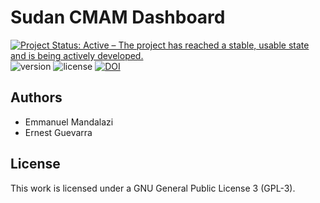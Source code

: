 # Sudan CMAM Dashboard

<!--- start badges -->
[![Project Status: Active – The project has reached a stable, usable state and is being actively developed.](https://www.repostatus.org/badges/latest/active.svg)](https://www.repostatus.org/#active)
![version](https://img.shields.io/badge/version-0.1.9-blue.svg)
![license](https://img.shields.io/badge/license-GPL3-blue.svg)
[![DOI](https://zenodo.org/badge/290984010.svg)](https://zenodo.org/badge/latestdoi/290984010)
<!--- end badges -->

## Authors

* Emmanuel Mandalazi
* Ernest Guevarra

## License
This work is licensed under a GNU General Public License 3 (GPL-3).